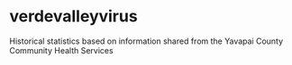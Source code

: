 # verdevalleyvirus
Historical statistics based on information shared from the Yavapai County Community Health Services 
